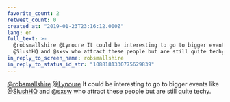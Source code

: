```yaml
---
favorite_count: 2
retweet_count: 0
created_at: "2019-01-23T23:16:12.000Z"
lang: en
full_text: >-
  @robsmallshire @Lynoure It could be interesting to go to bigger events like
  @SlushHQ and @sxsw who attract these people but are still quite techy.
in_reply_to_screen_name: robsmallshire
in_reply_to_status_id_str: "1088181330775629839"
---
```


[@robsmallshire](https://twitter.com/robsmallshire)
[@Lynoure](https://twitter.com/Lynoure) It could be interesting to go to bigger
events like [@SlushHQ](https://twitter.com/SlushHQ) and
[@sxsw](https://twitter.com/sxsw) who attract these people but are still quite
techy.
